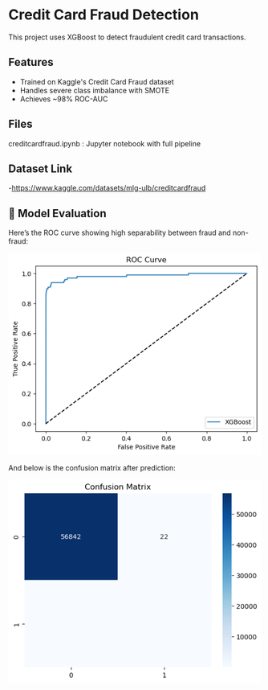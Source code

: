 # Credit Card Fraud Detection

This project uses XGBoost to detect fraudulent credit card transactions.

## Features
- Trained on Kaggle's Credit Card Fraud dataset
- Handles severe class imbalance with SMOTE
- Achieves ~98% ROC-AUC

## Files
creditcardfraud.ipynb  : Jupyter notebook with full pipeline
## Dataset Link
-https://www.kaggle.com/datasets/mlg-ulb/creditcardfraud
## 📸 Model Evaluation

Here’s the ROC curve showing high separability between fraud and non-fraud:

![ROC Curve](https://github.com/m-shashank2/CreditCardfraud_detection/raw/main/roccurve.png)

And below is the confusion matrix after prediction:

![Confusion Matrix](https://github.com/m-shashank2/CreditCardfraud_detection/blob/main/confusionmatrix.png)

